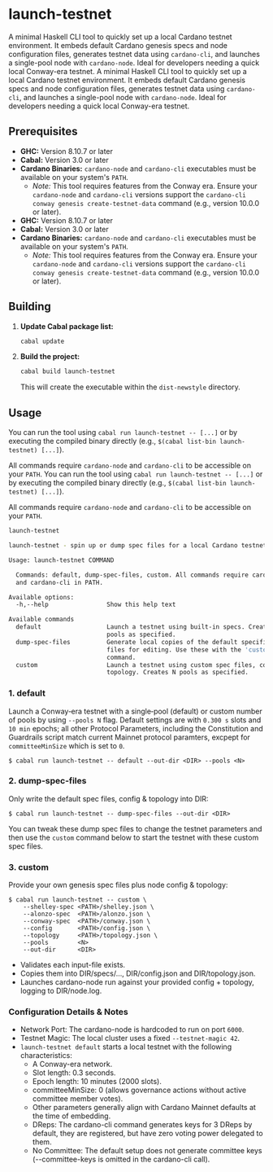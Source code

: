 # launch-testnet

A minimal Haskell CLI tool to quickly set up a local Cardano testnet environment. It embeds default Cardano genesis specs and node configuration files, generates testnet data using `cardano-cli`, and launches a single-pool node with `cardano-node`. Ideal for developers needing a quick local Conway-era testnet.
A minimal Haskell CLI tool to quickly set up a local Cardano testnet environment. It embeds default Cardano genesis specs and node configuration files, generates testnet data using `cardano-cli`, and launches a single-pool node with `cardano-node`. Ideal for developers needing a quick local Conway-era testnet.

## Prerequisites

* **GHC:** Version 8.10.7 or later
* **Cabal:** Version 3.0 or later
* **Cardano Binaries:** `cardano-node` and `cardano-cli` executables must be available on your system's `PATH`.
    * *Note:* This tool requires features from the Conway era. Ensure your `cardano-node` and `cardano-cli` versions support the `cardano-cli conway genesis create-testnet-data` command (e.g., version 10.0.0 or later).
* **GHC:** Version 8.10.7 or later
* **Cabal:** Version 3.0 or later
* **Cardano Binaries:** `cardano-node` and `cardano-cli` executables must be available on your system's `PATH`.
    * *Note:* This tool requires features from the Conway era. Ensure your `cardano-node` and `cardano-cli` versions support the `cardano-cli conway genesis create-testnet-data` command (e.g., version 10.0.0 or later).

## Building

1.  **Update Cabal package list:**
    ```bash
    cabal update
    ```
2.  **Build the project:**
    ```bash
    cabal build launch-testnet
    ```
    This will create the executable within the `dist-newstyle` directory.


## Usage

You can run the tool using `cabal run launch-testnet -- [...]` or by executing the compiled binary directly (e.g., `$(cabal list-bin launch-testnet) [...]`).

All commands require `cardano-node` and `cardano-cli` to be accessible on your `PATH`.
You can run the tool using `cabal run launch-testnet -- [...]` or by executing the compiled binary directly (e.g., `$(cabal list-bin launch-testnet) [...]`).

All commands require `cardano-node` and `cardano-cli` to be accessible on your `PATH`.

```bash
launch-testnet 

launch-testnet - spin up or dump spec files for a local Cardano testnet

Usage: launch-testnet COMMAND

  Commands: default, dump-spec-files, custom. All commands require cardano-node
  and cardano-cli in PATH.

Available options:
  -h,--help                Show this help text

Available commands
  default                  Launch a testnet using built-in specs. Creates N
                           pools as specified.
  dump-spec-files          Generate local copies of the default specification
                           files for editing. Use these with the 'custom'
                           command.
  custom                   Launch a testnet using custom spec files, config, and
                           topology. Creates N pools as specified.
```  

### 1. default  
Launch a Conway‐era testnet with a single‐pool (default) or custom number of pools by using  `--pools N` flag. Default settings are with `0.300 s` slots and `10 min` epochs; all other Protocol Parameters, including the Constitution and Guardrails script match current Mainnet protocol paramters, excpept for `committeeMinSize` which is set to `0`. 

```shell
$ cabal run launch-testnet -- default --out-dir <DIR> --pools <N>
```

### 2. dump-spec-files  
Only write the default spec files, config & topology into DIR:

```shell
$ cabal run launch-testnet -- dump-spec-files --out-dir <DIR>
```
You can tweak these dump spec files to change the testnet parameters and then use the `custom` command 
below to start the testnet with these custom spec files. 

### 3. custom  

Provide your own genesis spec files plus node config & topology:
```shell
$ cabal run launch-testnet -- custom \
    --shelley-spec <PATH>/shelley.json \
    --alonzo-spec  <PATH>/alonzo.json \
    --conway-spec  <PATH>/conway.json \
    --config       <PATH>/config.json \
    --topology     <PATH>/topology.json \
    --pools        <N>
    --out-dir      <DIR>
```
- Validates each input-file exists.  
- Copies them into DIR/specs/…, DIR/config.json and DIR/topology.json.  
- Launches cardano-node run against your provided config + topology, logging to DIR/node.log.

### Configuration Details & Notes

- Network Port: The cardano-node is hardcoded to run on port `6000`.
- Testnet Magic: The local cluster uses a fixed `--testnet-magic 42`.
- `launch-testnet default` starts a local testnet with the following characteristics:
   - A Conway-era network.
   - Slot length: 0.3 seconds.
   - Epoch length: 10 minutes (2000 slots).
   - committeeMinSize: 0 (allows governance actions without active committee member votes).
   - Other parameters generally align with Cardano Mainnet defaults at the time of embedding.
   - DReps: The cardano-cli command generates keys for 3 DReps by default, they are registered, but have zero voting power delegated to them.
   - No Committee: The default setup does not generate committee keys (--committee-keys is omitted in the cardano-cli call).
